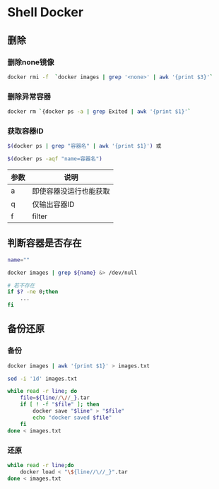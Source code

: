 <!--
 * @Description: 
 * @Version: 1.0
 * @Author: dmjcb
 * @Email:  
 * @Date: 2021-03-15 10:21:24
 * @LastEditors: dmjcb
 * @LastEditTime: 2023-04-25 20:33:30
-->

# Shell Docker

## 删除

### 删除none镜像

```sh
docker rmi -f  `docker images | grep '<none>' | awk '{print $3}'` 
```

### 删除异常容器

```sh
docker rm `{docker ps -a | grep Exited | awk '{print $1}'`
```

### 获取容器ID

```sh
$(docker ps | grep "容器名" | awk '{print $1}') 或

$(docker ps -aqf "name=容器名")
```

| 参数 | 说明                   |
| ---- | ---------------------- |
| a    | 即使容器没运行也能获取   |
| q    | 仅输出容器ID           |
| f    | filter                 |

## 判断容器是否存在

```sh
name=""

docker images | grep ${name} &> /dev/null

# 若不存在
if $? -ne 0;then
    ...
fi
```

## 备份还原

### 备份

```sh
docker images | awk '{print $1}' > images.txt

sed -i '1d' images.txt

while read -r line; do
    file=${line//\//_}.tar
    if [ ! -f "$file" ]; then
        docker save "$line" > "$file"
        echo "docker saved $file"
    fi
done < images.txt
```

### 还原

```sh
while read -r line;do
    docker load < "\${line//\//_}".tar
done < images.txt
```
